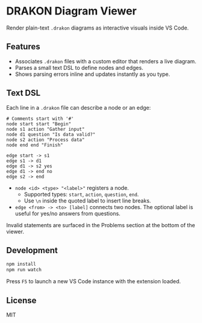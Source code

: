 # DRAKON Diagram Viewer

Render plain-text `.drakon` diagrams as interactive visuals inside VS Code.

## Features

- Associates `.drakon` files with a custom editor that renders a live diagram.
- Parses a small text DSL to define nodes and edges.
- Shows parsing errors inline and updates instantly as you type.

## Text DSL

Each line in a `.drakon` file can describe a node or an edge:

```text
# Comments start with '#'
node start start "Begin"
node s1 action "Gather input"
node d1 question "Is data valid?"
node s2 action "Process data"
node end end "Finish"

edge start -> s1
edge s1 -> d1
edge d1 -> s2 yes
edge d1 -> end no
edge s2 -> end
```

- `node <id> <type> "<label>"` registers a node.
  - Supported types: `start`, `action`, `question`, `end`.
  - Use `\n` inside the quoted label to insert line breaks.
- `edge <from> -> <to> [label]` connects two nodes. The optional label is useful for yes/no answers from questions.

Invalid statements are surfaced in the Problems section at the bottom of the viewer.

## Development

```bash
npm install
npm run watch
```

Press `F5` to launch a new VS Code instance with the extension loaded.

## License

MIT

